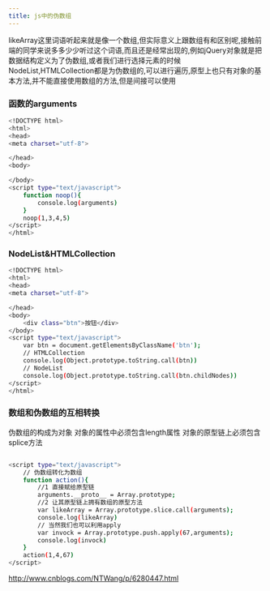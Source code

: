 ```yaml
---
title: js中的伪数组
---
```

likeArray这里词语听起来就是像一个数组,但实际意义上跟数组有和区别呢,接触前端的同学来说多多少少听过这个词语,而且还是经常出现的,例如jQuery对象就是把数据结构定义为了伪数组,或者我们进行选择元素的时候NodeList,HTMLCollection都是为伪数组的,可以进行遍历,原型上也只有对象的基本方法,并不能直接使用数组的方法,但是间接可以使用


### 函数的arguments
``` bash
<!DOCTYPE html>
<html>
<head>
<meta charset="utf-8">

</head>
<body>

</body>
<script type="text/javascript">
	function noop(){
		console.log(arguments)
	}
	noop(1,3,4,5)
</script>
</html>
```

### NodeList&HTMLCollection
``` bash
<!DOCTYPE html>
<html>
<head>
<meta charset="utf-8">

</head>
<body>
	<div class="btn">按钮</div>
</body>
<script type="text/javascript">
	var btn = document.getElementsByClassName('btn');
	// HTMLCollection
	console.log(Object.prototype.toString.call(btn))
	// NodeList
	console.log(Object.prototype.toString.call(btn.childNodes))
</script>
</html>
```

### 数组和伪数组的互相转换
伪数组的构成为对象 对象的属性中必须包含length属性 对象的原型链上必须包含splice方法
``` bash

<script type="text/javascript">
	// 伪数组转化为数组
	function action(){
		//1 直接赋给原型链
		arguments.__proto__ = Array.prototype;
		//2 让其原型链上拥有数组的原型方法
		var likeArray = Array.prototype.slice.call(arguments);
		console.log(likeArray)
		// 当然我们也可以利用apply
		var invock = Array.prototype.push.apply(67,arguments);
		console.log(invock)	
	}
	action(1,4,67)
</script>

```


http://www.cnblogs.com/NTWang/p/6280447.html